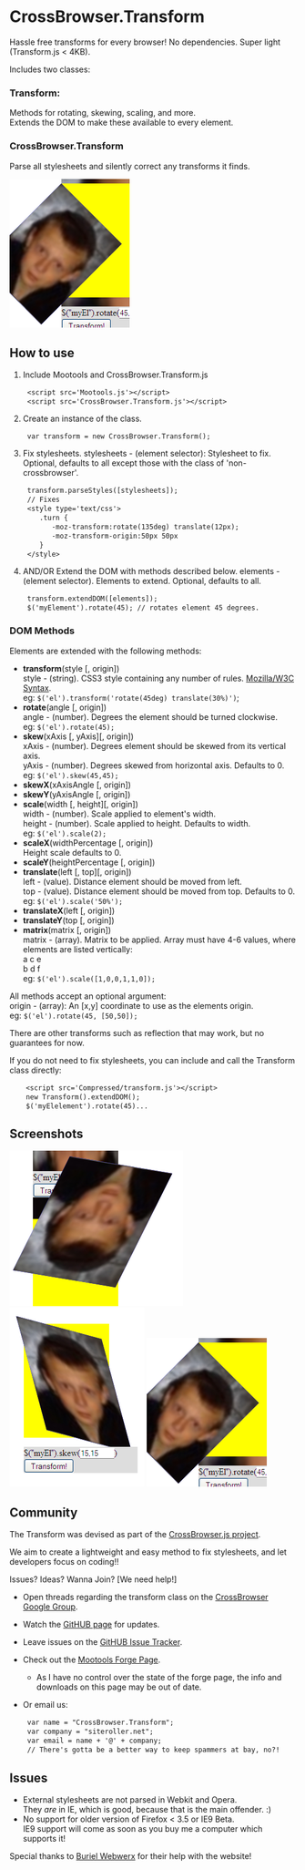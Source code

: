 CrossBrowser.Transform
===========

Hassle free transforms for every browser!
No dependencies. Super light (Transform.js < 4KB). 

Includes two classes:

### Transform:

Methods for rotating, skewing, scaling, and more.  
Extends the DOM to make these available to every element.

### CrossBrowser.Transform

Parse all stylesheets and silently correct any transforms it finds.

![Screenshot](https://github.com/siteroller/crossbrowser.transform/raw/develop/Demo/screenshots/rotate1.png)

How to use
----------

1. Include Mootools and CrossBrowser.Transform.js  

        <script src='Mootools.js'></script>  
        <script src='CrossBrowser.Transform.js'></script>
2. Create an instance of the class.  

        var transform = new CrossBrowser.Transform();
3. Fix stylesheets.
stylesheets - (element selector): Stylesheet to fix. Optional, defaults to all except those with the class of 'non-crossbrowser'.  
        
		transform.parseStyles([stylesheets]);
        // Fixes 
		<style type='text/css'>
           .turn { 
              -moz-transform:rotate(135deg) translate(12px); 
              -moz-transform-origin:50px 50px
           } 
        </style>
4. AND/OR Extend the DOM with methods described below.
elements - (element selector). Elements to extend. Optional, defaults to all.  

        transform.extendDOM([elements]);   
        $('myElement').rotate(45); // rotates element 45 degrees.

### DOM Methods

Elements are extended with the following methods:  

* __transform__(style [, origin])<br>
  style - (string). CSS3 style containing any number of rules. [Mozilla/W3C Syntax](https://developer.mozilla.org/en/CSS/-moz-transform).  
  eg: `$('el').transform('rotate(45deg) translate(30%)')`;
* __rotate__(angle [, origin])  
  angle - (number). Degrees the element should be turned clockwise.  
  eg: `$('el').rotate(45);`
* __skew__(xAxis [, yAxis][, origin])  
  xAxis - (number). Degrees element should be skewed from its vertical axis.  
  yAxis - (number). Degrees skewed from horizontal axis. Defaults to 0.  
  eg: `$('el').skew(45,45);`
* __skewX__(xAxisAngle [, origin])
* __skewY__(yAxisAngle [, origin])
* __scale__(width [, height][, origin])  
  width - (number). Scale applied to element's width.  
  height - (number). Scale applied to height.  Defaults to width.  
  eg: `$('el').scale(2);`
* __scaleX__(widthPercentage [, origin])  
  Height scale defaults to 0.
* __scaleY__(heightPercentage [, origin])
* __translate__(left [, top][, origin])  
  left - (value). Distance element should be moved from left.  
  top - (value). Distance element should be moved from top.  Defaults to 0.  
  eg: `$('el').scale('50%');`
* __translateX__(left [, origin])
* __translateY__(top [, origin])
* __matrix__(matrix [, origin])  
  matrix - (array). Matrix to be applied. Array must have 4-6 values, where elements are listed vertically:  
  a c e  
  b d f  
  eg: `$('el').scale([1,0,0,1,1,0]);`

All methods accept an optional argument:  
origin - (array): An [x,y] coordinate to use as the elements origin.  
eg: `$('el').rotate(45, [50,50]);`
  
There are other transforms such as reflection that may work, but no guarantees for now.

If you do not need to fix stylesheets, you can include and call the Transform class directly:

        <script src='Compressed/transform.js'></script>
		new Transform().extendDOM();
        $('myElelement').rotate(45)...
		
Screenshots
-----------

![Matrix](https://github.com/siteroller/crossbrowser.transform/raw/develop/Demo/screenshots/matrix1.png)
![Skew](https://github.com/siteroller/crossbrowser.transform/raw/develop/Demo/screenshots/skew1.png)
![Rotate](https://github.com/siteroller/crossbrowser.transform/raw/develop/Demo/screenshots/rotate1.png)

## Community
The Transform was devised as part of the [CrossBrowser.js project](http://siteroller.net/404).

We aim to create a lightweight and easy method to fix stylesheets, and let developers focus on coding!! 

Issues? Ideas? Wanna Join? [We need help!]


 - Open threads regarding the transform class on the [CrossBrowser Google Group](http://groups.google.com/group/crossbrowser).
 - Watch the [GitHUB page](https://github.com/siteroller/crossbrowser.transform/) for updates.
 - Leave issues on the [GitHUB Issue Tracker](https://github.com/siteroller/crossbrowser.transform/issues).
 - Check out the [Mootools Forge Page](http://mootools.net/forge/p/crossbrowser.transform).  
    - As I have no control over the state of the forge page, the info and downloads on this page may be out of date.
 - Or email us:

        var name = "CrossBrowser.Transform";
        var company = "siteroller.net";
        var email = name + '@' + company;
        // There's gotta be a better way to keep spammers at bay, no?!

## Issues
* External stylesheets are not parsed in Webkit and Opera.  
They *are* in IE, which is good, because that is the main offender. :)
* No support for older version of Firefox < 3.5 or IE9 Beta.  
IE9 support will come as soon as you buy me a computer which supports it!
		
Special thanks to [Buriel Webwerx](http://burielwebwerx.com/) for their help with the website!
